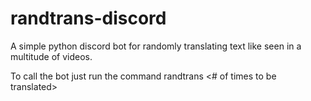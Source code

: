 # randtrans-discord

A simple python discord bot for randomly translating text like seen in a multitude of videos. 

To call the bot just run the command randtrans <languages> <# of times to be translated> <the text to be translated>

